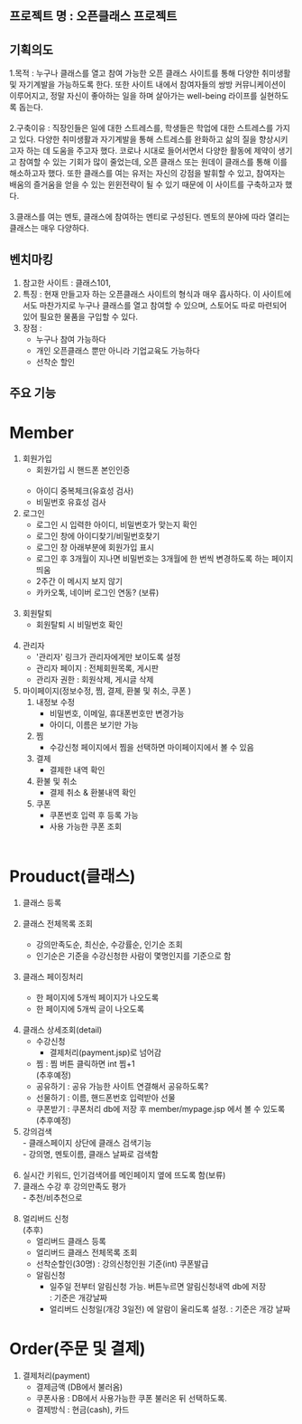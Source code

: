 ## 프로젝트 명 : 오픈클래스 프로젝트
## 기획의도
1.목적 : 누구나 클래스를 열고 참여 가능한 오픈 클래스 사이트를 통해 다양한 취미생활 및 자기계발을 가능하도록 한다. 또한 사이트 내에서 참여자들의 쌍방 커뮤니케이션이 이루어지고, 정말 자신이 좋아하는 일을 하며 살아가는 well-being 라이프를 실현하도록 돕는다.<br><br>
2.구축이유 : 직장인들은 일에 대한 스트레스를, 학생들은 학업에 대한 스트레스를 가지고 있다. 다양한 취미생활과 자기계발을 통해 스트레스를 완화하고 삶의 질을 향상시키고자 하는 데 도움을 주고자 했다. 코로나 시대로 들어서면서 다양한 활동에 제약이 생기고 참여할 수 있는 기회가 많이 줄었는데, 오픈 클래스 또는 원데이 클래스를 통해 이를 해소하고자 했다. 또한 클래스를 여는 유저는 자신의 강점을 발휘할 수 있고, 참여자는 배움의 즐거움을 얻을 수 있는 윈윈전략이 될 수 있기 때문에 이 사이트를 구축하고자 했다. <br><br>
3.클래스를 여는 멘토, 클래스에 참여하는 멘티로 구성된다. 멘토의 분야에 따라 열리는 클래스는 매우 다양하다. 
	  

## 벤치마킹 
1. 참고한 사이트 : 클래스101, 
2. 특징 : 현재 만들고자 하는 오픈클래스 사이트의 형식과 매우 흡사하다. 이 사이트에서도 마찬가지로 누구나 클래스를 열고 참여할 수 있으며, 스토어도 따로 마련되어 있어 필요한 물품을 구입할 수 있다. 
3. 장점 : 
	- 누구나 참여 가능하다
	- 개인 오픈클래스 뿐만 아니라 기업교육도 가능하다
	- 선착순 할인
	
## 주요 기능 
# Member
1. 회원가입<br>
 	- 회원가입 시 핸드폰 본인인증<br><br>
 	- 아이디 중복체크(유효성 검사)<br>
 	- 비밀번호 유효성 검사<br>
2. 로그인<br>
	- 로그인 시 입력한 아이디, 비밀번호가 맞는지 확인<br>
	- 로그인 창에 아이디찾기/비밀번호찾기<br>
	- 로그인 창 아래부분에 회원가입 표시<br>
	- 로그인 후 3개월이 지나면 비밀번호는 3개월에 한 번씩 변경하도록 하는 페이지 띄움<br>
	- 2주간 이 메시지 보지 않기<br>
	- 카카오톡, 네이버 로그인 연동? (보류)<br><br>
3. 회원탈퇴<br>
	- 회원탈퇴 시 비밀번호 확인<br><br>
4. 관리자<br>
	- '관리자' 링크가 관리자에게만 보이도록 설정<br>
	- 관리자 페이지 : 전체회원목록, 게시판<br>
	- 관리자 권한 : 회원삭제, 게시글 삭제<br>
5. 마이페이지(정보수정, 찜, 결제, 환불 및 취소, 쿠폰 ) <br>
	1. 내정보 수정<br>
		- 비밀번호, 이메일, 휴대폰번호만 변경가능<br>
		- 아이디, 이름은 보기만 가능<br>
	2. 찜<br>
		- 수강신청 페이지에서 찜을 선택하면 마이페이지에서 볼 수 있음<br>
	3. 결제<br>
		- 결제한 내역 확인<br>
	4. 환불 및 취소<br>
		- 결제 취소 & 환불내역 확인<br>
 	5. 쿠폰<br>
		- 쿠폰번호 입력 후 등록 가능<br>
		- 사용 가능한 쿠폰 조회<br><br>

# Prouduct(클래스) 
1. 클래스 등록<br><br>
2. 클래스 전체목록 조회<br><br>
  	- 강의만족도순, 최신순, 수강률순, 인기순 조회<br>
  	- 인기순은 기준을 수강신청한 사람이 몇명인지를 기준으로 함<br><br>
3. 클래스 페이징처리<br><br>
	- 한 페이지에 5개씩 페이지가 나오도록<br>
	- 한 페이지에 5개씩 글이 나오도록<br><br>
4. 클래스 상세조회(detail)<br>
	- 수강신청 <br>
		- 결제처리(payment.jsp)로 넘어감 
	- 찜 : 찜 버튼 클릭하면 int 찜+1 <br>(추후예정)
	- 공유하기 : 공유 가능한 사이트 연결해서 공유하도록?<br>
	- 선물하기 : 이름, 핸드폰번호 입력받아 선물<br>
	- 쿠폰받기 : 쿠폰처리 db에 저장 후 member/mypage.jsp 에서 볼 수 있도록(추후예정)
5. 강의검색<br>
		- 클래스페이지 상단에 클래스 검색기능<br>
		- 강의명, 멘토이름, 클래스 날짜로 검색함<br><br>
6. 실시간 키워드, 인기검색어를 메인페이지 옆에 뜨도록 함(보류)
7. 클래스 수강 후 강의만족도 평가<br>
		- 추천/비추천으로<br><br> 
8. 얼리버드 신청<br>(추후)
	- 얼리버드 클래스 등록
	- 얼리버드 클래스 전체목록 조회
	- 선착순할인(30명)  : 강의신청인원 기준(int) 쿠폰발급<br>
	- 알림신청
		- 일주일 전부터 알림신청 가능. 버튼누르면 알림신청내역 db에 저장<br> : 기준은 개강날짜
		- 얼리버드 신청일(개강 3일전) 에 알람이 울리도록 설정. : 기준은 개강 날짜<br>
		
		
# Order(주문 및 결제)
1. 결제처리(payment)<br>
	- 결제금액 (DB에서 불러옴)<br>
	- 쿠폰사용 : DB에서 사용가능한 쿠폰 불러온 뒤 선택하도록.<br>
	- 결제방식 : 현금(cash), 카드<card><br>
	


	
